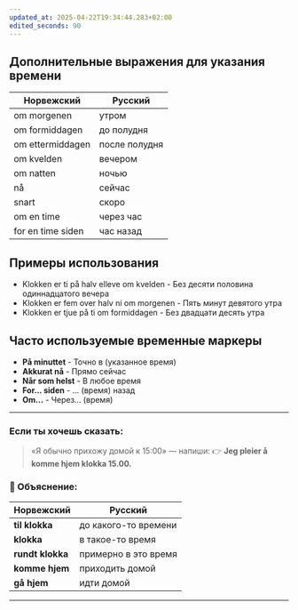```yaml
---
updated_at: 2025-04-22T19:34:44.283+02:00
edited_seconds: 90
---
```

## Дополнительные выражения для указания времени

|Норвежский|Русский|
|---|---|
|om morgenen|утром|
|om formiddagen|до полудня|
|om ettermiddagen|после полудня|
|om kvelden|вечером|
|om natten|ночью|
|nå|сейчас|
|snart|скоро|
|om en time|через час|
|for en time siden|час назад|

## Примеры использования

- Klokken er ti på halv elleve om kvelden - Без десяти половина одиннадцатого вечера
- Klokken er fem over halv ni om morgenen - Пять минут девятого утра
- Klokken er tjue på ti om formiddagen - Без двадцати десять утра

## Часто используемые временные маркеры

- **På minuttet** - Точно в (указанное время)
- **Akkurat nå** - Прямо сейчас
- **Når som helst** - В любое время
- **For... siden** - ... (время) назад
- **Om...** - Через... (время)

***
### Если ты хочешь сказать:

> «Я обычно прихожу домой к 15:00» — напиши:
>👉 **Jeg pleier å komme hjem klokka 15.00.**

### 💬 Объяснение:

| Норвежский       | Русский              |
| ---------------- | -------------------- |
| **til klokka**   | до какого-то времени |
| **klokka**       | в такое-то время     |
| **rundt klokka** | примерно в это время |
| **komme hjem**   | приходить домой      |
| **gå hjem**      | идти домой           |

---

